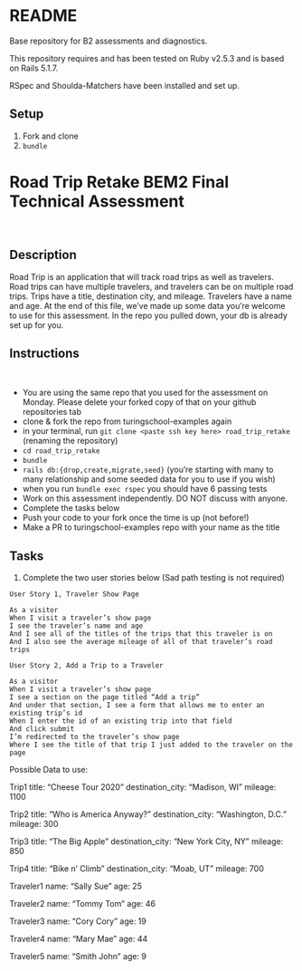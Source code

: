 # README

Base repository for B2 assessments and diagnostics.

This repository requires and has been tested on Ruby v2.5.3 and is based on Rails 5.1.7.

RSpec and Shoulda-Matchers have been installed and set up.


## Setup

1. Fork and clone
2. `bundle`

# Road Trip Retake BEM2 Final Technical Assessment
​
## Description
Road Trip is an application that will track road trips as well as travelers. Road trips can have multiple travelers, and travelers can be on multiple road trips. Trips have a title, destination city, and mileage. Travelers have a name and age. At the end of this file, we’ve made up some data you’re welcome to use for this assessment. In the repo you pulled down, your db is already set up for you.
​
## Instructions
​
* You are using the same repo that you used for the assessment on Monday. Please delete your forked copy of that on your github repositories tab
* clone & fork the repo from turingschool-examples again
* in your terminal, run `git clone <paste ssh key here> road_trip_retake` (renaming the repository)
* `cd road_trip_retake`
* `bundle`
* `rails db:{drop,create,migrate,seed}` (you’re starting with many to many relationship and some seeded data for you to use if you wish)
* when you run `bundle exec rspec` you should have 6 passing tests
* Work on this assessment independently. DO NOT discuss with anyone.
* Complete the tasks below
* Push your code to your fork once the time is up (not before!)
* Make a PR to turingschool-examples repo with your name as the title
​
## Tasks
1. Complete the two user stories below (Sad path testing is not required)
​
​
```
User Story 1, Traveler Show Page
​
As a visitor
When I visit a traveler’s show page
I see the traveler’s name and age
And I see all of the titles of the trips that this traveler is on
And I also see the average mileage of all of that traveler’s road trips
```


```
User Story 2, Add a Trip to a Traveler
​
As a visitor
When I visit a traveler’s show page
I see a section on the page titled “Add a trip”
And under that section, I see a form that allows me to enter an existing trip’s id
When I enter the id of an existing trip into that field
And click submit
I’m redirected to the traveler’s show page
Where I see the title of that trip I just added to the traveler on the page
```

Possible Data to use:

Trip1
title: “Cheese Tour 2020”
destination_city: “Madison, WI”
mileage: 1100

Trip2
title: “Who is America Anyway?”
destination_city: “Washington, D.C.”
mileage: 300

Trip3
title: “The Big Apple”
destination_city: “New York City, NY”
mileage: 850

Trip4
title: “Bike n’ Climb”
destination_city: “Moab, UT”
mileage: 700

Traveler1
name: “Sally Sue”
age: 25

Traveler2
name: “Tommy Tom”
age: 46

Traveler3
name: “Cory Cory”
age: 19

Traveler4
name: “Mary Mae”
age: 44

Traveler5
name: “Smith John”
age: 9
